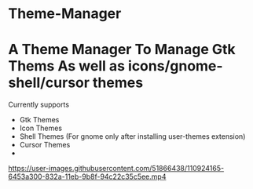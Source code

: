 # Theme-Manager
# A Theme Manager To Manage Gtk Thems As well as icons/gnome-shell/cursor themes
Currently supports 
- Gtk Themes
- Icon Themes
- Shell Themes (For gnome only after installing user-themes extension)
- Cursor Themes
- 
https://user-images.githubusercontent.com/51866438/110924165-6453a300-832a-11eb-9b8f-94c22c35c5ee.mp4

